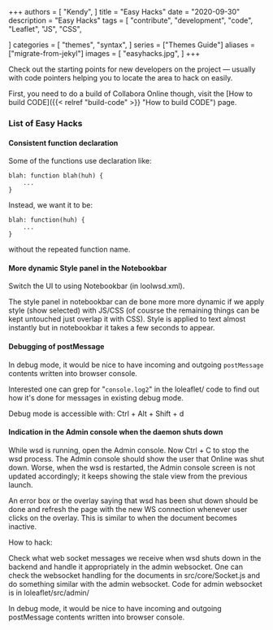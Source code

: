 +++
authors = [
    "Kendy",
]
title = "Easy Hacks"
date = "2020-09-30"
description = "Easy Hacks"
tags = [
    "contribute",
    "development",
    "code",
    "Leaflet",
    "JS",
    "CSS",

]
categories = [
    "themes",
    "syntax",
]
series = ["Themes Guide"]
aliases = ["migrate-from-jekyl"]
images = [
    "easyhacks.jpg",
]
+++

Check out the starting points for new developers on the project — usually with
code pointers helping you to locate the area to hack on easily.
<!--more-->

First, you need to do a build of Collabora Online though, visit
the [How to build CODE]({{< relref "build-code" >}} "How to build CODE") page.

### List of Easy Hacks

#### Consistent function declaration

Some of the functions use declaration like:

    blah: function blah(huh) {
        ...
    }

Instead, we want it to be:

    blah: function(huh) {
        ...
    }

without the repeated function name.

#### More dynamic Style panel in the Notebookbar

Switch the UI to using Notebookbar (in loolwsd.xml).

The style panel in notebookbar can de bone more more dynamic if we apply style
(show selected) with JS/CSS (of cousrse the remaining things can be kept
untouched just overlap it with CSS). Style is applied to text almost instantly
but in notebookbar it takes a few seconds to appear.

#### Debugging of postMessage

In debug mode, it would be nice to have incoming and outgoing `postMessage`
contents written into browser console.

Interested one can grep for "`console.log2`" in the loleaflet/ code to find out
how it's done for messages in existing debug mode.

Debug mode is accessible with: Ctrl + Alt + Shift + d

#### Indication in the Admin console when the daemon shuts down

While wsd is running, open the Admin console. Now Ctrl + C to stop the wsd
process. The Admin console should show the user that Online was shut down.
Worse, when the wsd is restarted, the Admin console screen is not updated
accordingly; it keeps showing the stale view from the previous launch.

An error box or the overlay saying that wsd has been shut down should be done
and refresh the page with the new WS connection whenever user clicks on
the overlay. This is similar to when the document becomes inactive.

How to hack:

Check what web socket messages we receive when wsd shuts down in the backend
and handle it appropriately in the admin websocket. One can check the
websocket handling for the documents in src/core/Socket.js and do something
similar with the admin websocket. Code for admin websocket is in
loleaflet/src/admin/

In debug mode, it would be nice to have incoming and outgoing postMessage contents written into browser console.

